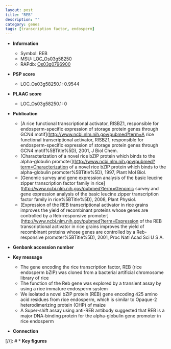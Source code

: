 ```yaml
---
layout: post
title: "REB"
description: ""
category: genes
tags: [transcription factor, endosperm]
---
```


* **Information**  
    + Symbol: REB  
    + MSU: [LOC_Os03g58250](http://rice.plantbiology.msu.edu/cgi-bin/ORF_infopage.cgi?orf=LOC_Os03g58250)  
    + RAPdb: [Os03g0796900](http://rapdb.dna.affrc.go.jp/viewer/gbrowse_details/irgsp1?name=Os03g0796900)  

* **PSP score**  
    + LOC_Os03g58250.1: 0.9544 

* **PLAAC score**  
    + LOC_Os03g58250.1: 0 

* **Publication**  
    + [A rice functional transcriptional activator, RISBZ1, responsible for endosperm-specific expression of storage protein genes through GCN4 motif](http://www.ncbi.nlm.nih.gov/pubmed?term=A rice functional transcriptional activator, RISBZ1, responsible for endosperm-specific expression of storage protein genes through GCN4 motif%5BTitle%5D), 2001, J Biol Chem.
    + [Characterization of a novel rice bZIP protein which binds to the alpha-globulin promoter](http://www.ncbi.nlm.nih.gov/pubmed?term=Characterization of a novel rice bZIP protein which binds to the alpha-globulin promoter%5BTitle%5D), 1997, Plant Mol Biol.
    + [Genomic survey and gene expression analysis of the basic leucine zipper transcription factor family in rice](http://www.ncbi.nlm.nih.gov/pubmed?term=Genomic survey and gene expression analysis of the basic leucine zipper transcription factor family in rice%5BTitle%5D), 2008, Plant Physiol.
    + [Expression of the REB transcriptional activator in rice grains improves the yield of recombinant proteins whose genes are controlled by a Reb-responsive promoter](http://www.ncbi.nlm.nih.gov/pubmed?term=Expression of the REB transcriptional activator in rice grains improves the yield of recombinant proteins whose genes are controlled by a Reb-responsive promoter%5BTitle%5D), 2001, Proc Natl Acad Sci U S A.

* **Genbank accession number**  

* **Key message**  
    + The gene encoding the rice transcription factor, REB (rice endosperm bZIP) was cloned from a bacterial artificial chromosome library of rice
    + The function of the Reb gene was explored by a transient assay by using a rice immature endosperm system
    + We isolated a novel bZIP protein (REB) gene encoding 425 amino acid residues from rice endosperm, which is similar to Opaque-2 heterodimerizing protein (OHP) of maize
    + A Super-shift assay using anti-REB antibody suggested that REB is a major DNA-binding protein for the alpha-globulin gene promoter in rice endosperm

* **Connection**  

[//]: # * **Key figures**  


